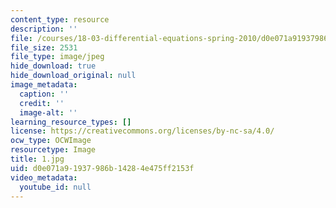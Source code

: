 ```yaml
---
content_type: resource
description: ''
file: /courses/18-03-differential-equations-spring-2010/d0e071a91937986b14284e475ff2153f_1.jpg
file_size: 2531
file_type: image/jpeg
hide_download: true
hide_download_original: null
image_metadata:
  caption: ''
  credit: ''
  image-alt: ''
learning_resource_types: []
license: https://creativecommons.org/licenses/by-nc-sa/4.0/
ocw_type: OCWImage
resourcetype: Image
title: 1.jpg
uid: d0e071a9-1937-986b-1428-4e475ff2153f
video_metadata:
  youtube_id: null
---
```


